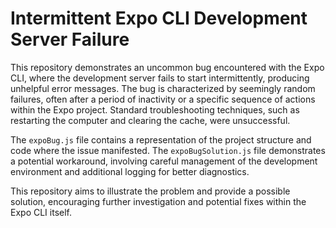 # Intermittent Expo CLI Development Server Failure

This repository demonstrates an uncommon bug encountered with the Expo CLI, where the development server fails to start intermittently, producing unhelpful error messages.  The bug is characterized by seemingly random failures, often after a period of inactivity or a specific sequence of actions within the Expo project.  Standard troubleshooting techniques, such as restarting the computer and clearing the cache, were unsuccessful.

The `expoBug.js` file contains a representation of the project structure and code where the issue manifested.  The `expoBugSolution.js` file demonstrates a potential workaround, involving careful management of the development environment and additional logging for better diagnostics.

This repository aims to illustrate the problem and provide a possible solution, encouraging further investigation and potential fixes within the Expo CLI itself.